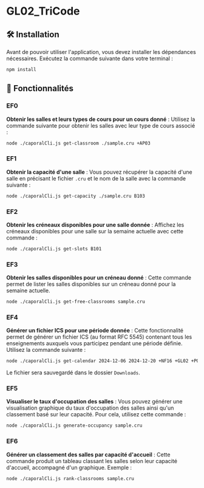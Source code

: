 # GL02_TriCode




## 🛠 Installation

Avant de pouvoir utiliser l'application, vous devez installer les dépendances nécessaires. Exécutez la commande suivante dans votre terminal :

```bash
npm install
```

## 🔧 Fonctionnalités

### EF0
**Obtenir les salles et leurs types de cours pour un cours donné** : Utilisez la commande suivante pour obtenir les salles avec leur type de cours associé : 
```bash 
node ./caporalCli.js get-classroom ./sample.cru +AP03 
```


### EF1
**Obtenir la capacité d'une salle** : Vous pouvez récupérer la capacité d'une salle en précisant le fichier `.cru` et le nom de la salle avec la commande suivante : 
```bash 
node ./caporalCli.js get-capacity ./sample.cru B103
```


### EF2
**Obtenir les créneaux disponibles pour une salle donnée** : Affichez les créneaux disponibles pour une salle sur la semaine actuelle avec cette commande : 
```bash 
node ./caporalCli.js get-slots B101
```


### EF3
**Obtenir les salles disponibles pour un créneau donné** : Cette commande permet de lister les salles disponibles sur un créneau donné pour la semaine actuelle.  
```bash
node ./caporalCli.js get-free-classrooms sample.cru
```


### EF4
**Générer un fichier ICS pour une période donnée** : Cette fonctionnalité permet de générer un fichier ICS (au format RFC 5545) contenant tous les enseignements auxquels vous participez pendant une période définie. Utilisez la commande suivante : 
```bash 
node ./caporalCli.js get-calendar 2024-12-06 2024-12-20 +NF16 +GL02 +PO03
```
Le fichier sera sauvegardé dans le dossier `Downloads`.


### EF5
**Visualiser le taux d'occupation des salles** : Vous pouvez générer une visualisation graphique du taux d'occupation des salles ainsi qu'un classement basé sur leur capacité. Pour cela, utilisez cette commande : 
```bash 
node ./caporalCli.js generate-occupancy sample.cru
```


### EF6
**Générer un classement des salles par capacité d'accueil** : Cette commande produit un tableau classant les salles selon leur capacité d'accueil, accompagné d'un graphique. Exemple :
```bash 
node ./caporalCli.js rank-classrooms sample.cru
```

